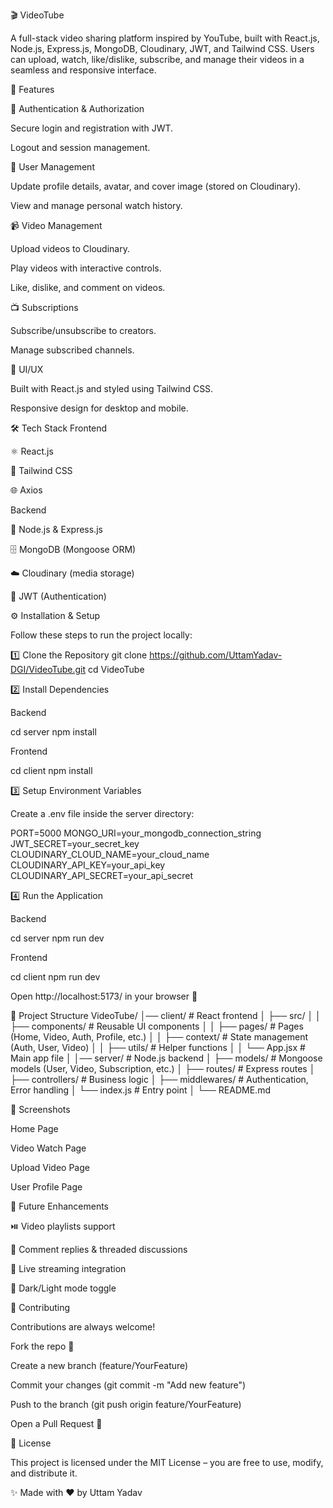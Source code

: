 🎬 VideoTube

A full-stack video sharing platform inspired by YouTube, built with React.js, Node.js, Express.js, MongoDB, Cloudinary, JWT, and Tailwind CSS.
Users can upload, watch, like/dislike, subscribe, and manage their videos in a seamless and responsive interface.

📌 Features

🔐 Authentication & Authorization

Secure login and registration with JWT.

Logout and session management.

👤 User Management

Update profile details, avatar, and cover image (stored on Cloudinary).

View and manage personal watch history.

📹 Video Management

Upload videos to Cloudinary.

Play videos with interactive controls.

Like, dislike, and comment on videos.

📺 Subscriptions

Subscribe/unsubscribe to creators.

Manage subscribed channels.

🎨 UI/UX

Built with React.js and styled using Tailwind CSS.

Responsive design for desktop and mobile.

🛠️ Tech Stack
Frontend

⚛️ React.js

🎨 Tailwind CSS

🌐 Axios

Backend

🚀 Node.js & Express.js

🗄️ MongoDB (Mongoose ORM)

☁️ Cloudinary (media storage)

🔑 JWT (Authentication)

⚙️ Installation & Setup

Follow these steps to run the project locally:

1️⃣ Clone the Repository
git clone https://github.com/UttamYadav-DGI/VideoTube.git
cd VideoTube

2️⃣ Install Dependencies

Backend

cd server
npm install


Frontend

cd client
npm install

3️⃣ Setup Environment Variables

Create a .env file inside the server directory:

PORT=5000
MONGO_URI=your_mongodb_connection_string
JWT_SECRET=your_secret_key
CLOUDINARY_CLOUD_NAME=your_cloud_name
CLOUDINARY_API_KEY=your_api_key
CLOUDINARY_API_SECRET=your_api_secret

4️⃣ Run the Application

Backend

cd server
npm run dev


Frontend

cd client
npm run dev


Open http://localhost:5173/ in your browser 🚀

📂 Project Structure
VideoTube/
│── client/               # React frontend
│   ├── src/
│   │   ├── components/   # Reusable UI components
│   │   ├── pages/        # Pages (Home, Video, Auth, Profile, etc.)
│   │   ├── context/      # State management (Auth, User, Video)
│   │   ├── utils/        # Helper functions
│   │   └── App.jsx       # Main app file
│
│── server/               # Node.js backend
│   ├── models/           # Mongoose models (User, Video, Subscription, etc.)
│   ├── routes/           # Express routes
│   ├── controllers/      # Business logic
│   ├── middlewares/      # Authentication, Error handling
│   └── index.js          # Entry point
│
└── README.md

📸 Screenshots



Home Page

Video Watch Page

Upload Video Page

User Profile Page

🚀 Future Enhancements

⏯️ Video playlists support

📝 Comment replies & threaded discussions

📡 Live streaming integration

🌙 Dark/Light mode toggle

🤝 Contributing

Contributions are always welcome!

Fork the repo 🍴

Create a new branch (feature/YourFeature)

Commit your changes (git commit -m "Add new feature")

Push to the branch (git push origin feature/YourFeature)

Open a Pull Request 🎉

📄 License

This project is licensed under the MIT License – you are free to use, modify, and distribute it.

✨ Made with ❤️ by Uttam Yadav 
 

